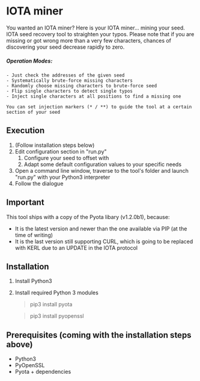 # IOTA miner
You wanted an IOTA miner? Here is your IOTA miner... mining your seed. IOTA seed recovery tool to straighten your typos. Please note that if you are missing or got wrong more than a very few characters, chances of discovering your seed decrease rapidly to zero.

##### Operation Modes:
    
    - Just check the addresses of the given seed
    - Systematically brute-force missing characters
    - Randomly choose missing characters to brute-force seed
    - Flip single characters to detect single typos
    - Inject single characters at all positions to find a missing one
    
    You can set injection markers (* / **) to guide the tool at a certain section of your seed

## Execution
1) (Follow installation steps below)
2) Edit configuration section in "run.py"
    1) Configure your seed to offset with
    2) Adapt some default configuration values to your specific needs
3) Open a command line window, traverse to the tool's folder and launch "run.py" with your Python3 interpreter
4) Follow the dialogue

## Important
This tool ships with a copy of the Pyota libary (v1.2.0b1), because:
- It is the latest version and newer than the one available via PIP (at the time of writing)
- It is the last version still supporting CURL, which is going to be replaced with KERL due to an UPDATE in the IOTA protocol
  
## Installation
1) Install Python3
2) Install required Python 3 modules
    > pip3 install pyota
    
    > pip3 install pyopenssl
    
## Prerequisites (coming with the installation steps above)
- Python3
- PyOpenSSL
- Pyota + dependencies

